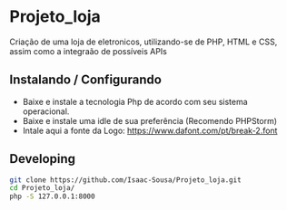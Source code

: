 # Projeto_loja
 Criação de uma loja de eletronicos, utilizando-se de PHP, HTML e CSS, assim como a integraão de possíveis APIs
 
## Instalando / Configurando

- Baixe e instale a tecnologia Php de acordo com seu sistema operacional.
- Baixe e instale uma idle de sua preferência (Recomendo PHPStorm)
- Intale aqui a fonte da Logo: https://www.dafont.com/pt/break-2.font


## Developing
```bash
git clone https://github.com/Isaac-Sousa/Projeto_loja.git
cd Projeto_loja/
php -S 127.0.0.1:8000
```
